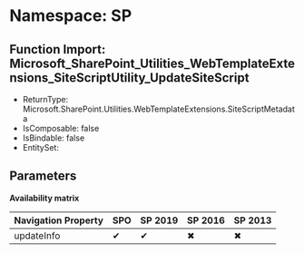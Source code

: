 # Namespace: SP

## Function Import: Microsoft_SharePoint_Utilities_WebTemplateExtensions_SiteScriptUtility_UpdateSiteScript

- ReturnType: Microsoft.SharePoint.Utilities.WebTemplateExtensions.SiteScriptMetadata
- IsComposable: false
- IsBindable: false
- EntitySet: 

## Parameters

**Availability matrix**

Navigation Property | SPO | SP 2019 | SP 2016 | SP 2013
----------|-----|---------|---------|--------
updateInfo | ✔ | ✔ | ✖ | ✖
